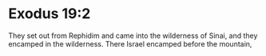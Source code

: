 # Exodus 19:2

They set out from Rephidim and came into the wilderness of Sinai, and they encamped in the wilderness. There Israel encamped before the mountain,
